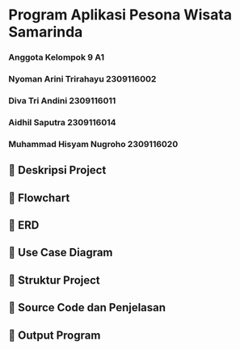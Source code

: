 # Program Aplikasi Pesona Wisata Samarinda
### Anggota Kelompok 9 A1
### Nyoman Arini Trirahayu 2309116002
### Diva Tri Andini 2309116011
### Aidhil Saputra 2309116014
### Muhammad Hisyam Nugroho 2309116020

## 📌 Deskripsi Project

## 📌 Flowchart
## 📌 ERD
## 📌 Use Case Diagram
## 📌 Struktur Project
## 📌 Source Code dan Penjelasan
## 📌 Output Program
